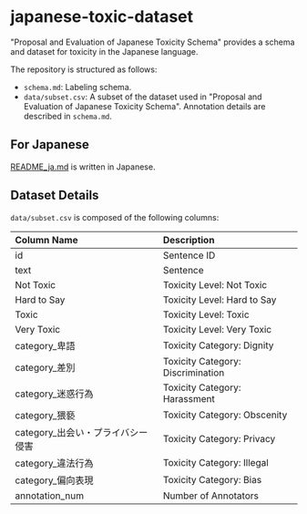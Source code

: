 # japanese-toxic-dataset

"Proposal and Evaluation of Japanese Toxicity Schema" provides a schema and dataset for toxicity in the Japanese language.

The repository is structured as follows:

- `schema.md`: Labeling schema.
- `data/subset.csv`: A subset of the dataset used in "Proposal and Evaluation of Japanese Toxicity Schema". Annotation details are described in `schema.md`.

## For Japanese

[README_ja.md](./README_ja.md) is written in Japanese.

## Dataset Details

`data/subset.csv` is composed of the following columns:

|Column Name|Description|
|:-|:----|
|id|Sentence ID|
|text|Sentence|
|Not Toxic|Toxicity Level: Not Toxic|
|Hard to Say|Toxicity Level: Hard to Say|
|Toxic|Toxicity Level: Toxic|
|Very Toxic|Toxicity Level: Very Toxic|
|category_卑語|Toxicity Category: Dignity|
|category_差別|Toxicity Category: Discrimination|
|category_迷惑行為|Toxicity Category: Harassment|
|category_猥褻|Toxicity Category: Obscenity|
|category_出会い・プライバシー侵害|Toxicity Category: Privacy|
|category_違法行為|Toxicity Category: Illegal|
|category_偏向表現|Toxicity Category: Bias|
|annotation_num|Number of Annotators|
